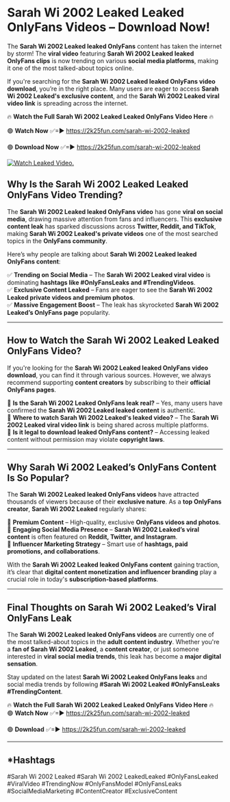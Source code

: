 # Sarah Wi 2002 Leaked Leaked OnlyFans Videos – Download Now!

The **Sarah Wi 2002 Leaked leaked OnlyFans** content has taken the internet by storm! The **viral video** featuring **Sarah Wi 2002 Leaked leaked OnlyFans clips** is now trending on various **social media platforms**, making it one of the most talked-about topics online.  

If you're searching for the **Sarah Wi 2002 Leaked leaked OnlyFans video download**, you’re in the right place. Many users are eager to access **Sarah Wi 2002 Leaked's exclusive content**, and the **Sarah Wi 2002 Leaked viral video link** is spreading across the internet.  

🔥 **Watch the Full Sarah Wi 2002 Leaked Leaked OnlyFans Video Here** 🔥  

🟢 **Watch Now** ✅=► https://2k25fun.com/sarah-wi-2002-leaked

🟢 **Download Now** ✅=► https://2k25fun.com/sarah-wi-2002-leaked

[![Watch Leaked Video.](https://miro.medium.com/v2/resize:fit:828/format:webp/1*cilzJN44JGOrTw9NJCrNHA.gif "Watch Leaked Video")](https://2k25fun.com/sarah-wi-2002-leaked)

## **Why Is the Sarah Wi 2002 Leaked Leaked OnlyFans Video Trending?**  

The **Sarah Wi 2002 Leaked leaked OnlyFans video** has gone **viral on social media**, drawing massive attention from fans and influencers. This **exclusive content leak** has sparked discussions across **Twitter, Reddit, and TikTok**, making **Sarah Wi 2002 Leaked's private videos** one of the most searched topics in the **OnlyFans community**.  

Here’s why people are talking about **Sarah Wi 2002 Leaked leaked OnlyFans content**:  

✅ **Trending on Social Media** – The **Sarah Wi 2002 Leaked viral video** is dominating **hashtags like #OnlyFansLeaks and #TrendingVideos**.  
✅ **Exclusive Content Leaked** – Fans are eager to see the **Sarah Wi 2002 Leaked private videos and premium photos**.  
✅ **Massive Engagement Boost** – The leak has skyrocketed **Sarah Wi 2002 Leaked’s OnlyFans page** popularity.  

---

## **How to Watch the Sarah Wi 2002 Leaked Leaked OnlyFans Video?**  

If you're looking for the **Sarah Wi 2002 Leaked leaked OnlyFans video download**, you can find it through various sources. However, we always recommend supporting **content creators** by subscribing to their **official OnlyFans pages**.  

🔹 **Is the Sarah Wi 2002 Leaked OnlyFans leak real?** – Yes, many users have confirmed the **Sarah Wi 2002 Leaked leaked content** is authentic.  
🔹 **Where to watch Sarah Wi 2002 Leaked's leaked video?** – The **Sarah Wi 2002 Leaked viral video link** is being shared across multiple platforms.  
🔹 **Is it legal to download leaked OnlyFans content?** – Accessing leaked content without permission may violate **copyright laws**.  

---

## **Why Sarah Wi 2002 Leaked’s OnlyFans Content Is So Popular?**  

The **Sarah Wi 2002 Leaked leaked OnlyFans videos** have attracted thousands of viewers because of their **exclusive nature**. As a **top OnlyFans creator**, **Sarah Wi 2002 Leaked** regularly shares:  

📌 **Premium Content** – High-quality, exclusive **OnlyFans videos and photos**.  
📌 **Engaging Social Media Presence** – **Sarah Wi 2002 Leaked’s viral content** is often featured on **Reddit, Twitter, and Instagram**.  
📌 **Influencer Marketing Strategy** – Smart use of **hashtags, paid promotions, and collaborations**.  

With the **Sarah Wi 2002 Leaked leaked OnlyFans content** gaining traction, it’s clear that **digital content monetization and influencer branding** play a crucial role in today's **subscription-based platforms**.  

---

## **Final Thoughts on Sarah Wi 2002 Leaked’s Viral OnlyFans Leak**  

The **Sarah Wi 2002 Leaked leaked OnlyFans videos** are currently one of the most talked-about topics in the **adult content industry**. Whether you're a **fan of Sarah Wi 2002 Leaked**, a **content creator**, or just someone interested in **viral social media trends**, this leak has become a **major digital sensation**.  

Stay updated on the latest **Sarah Wi 2002 Leaked OnlyFans leaks** and social media trends by following **#Sarah Wi 2002 Leaked #OnlyFansLeaks #TrendingContent**.  

🔥 **Watch the Full Sarah Wi 2002 Leaked Leaked OnlyFans Video Here** 🔥  
🟢 **Watch Now** ✅=► https://2k25fun.com/sarah-wi-2002-leaked

🟢 **Download** ✅=► https://2k25fun.com/sarah-wi-2002-leaked

---

## *Hashtags
#Sarah Wi 2002 Leaked #Sarah Wi 2002 LeakedLeaked #OnlyFansLeaked #ViralVideo #TrendingNow #OnlyFansModel #OnlyFansLeaks #SocialMediaMarketing #ContentCreator #ExclusiveContent  